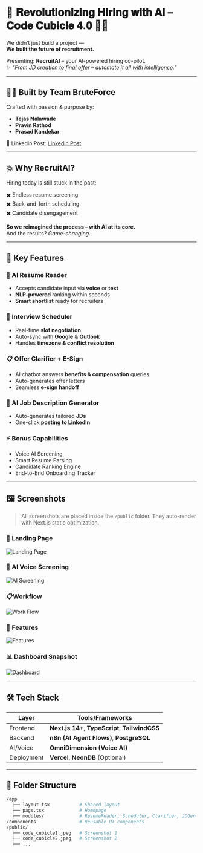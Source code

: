 # 🚀 𝐑𝐞𝐯𝐨𝐥𝐮𝐭𝐢𝐨𝐧𝐢𝐳𝐢𝐧𝐠 𝐇𝐢𝐫𝐢𝐧𝐠 𝐰𝐢𝐭𝐡 𝐀𝐈 – 𝐂𝐨𝐝𝐞 𝐂𝐮𝐛𝐢𝐜𝐥𝐞 𝟒.𝟎 💼🤖

We didn’t just build a project —  
**We built the future of recruitment.**

Presenting: **RecruitAI** – your AI-powered hiring co-pilot.  
✨ _“From JD creation to final offer – automate it all with intelligence.”_

---

## 👨‍💻 Built by Team BruteForce

Crafted with passion & purpose by:

- **Tejas Nalawade**  
- **Pravin Rathod**  
- **Prasad Kandekar**

🔗 Linkedin Post: [Linkedin Post](https://www.linkedin.com/posts/tejas-nalawade_ai-recruitai-codecubicle4-activity-7345486839568338944-wAh_?utm_source=share&utm_medium=member_desktop&rcm=ACoAAEQ2XtgBOaJPeJahy_7WdqhuDpzTJVu8zq0)

---

## 💥 Why RecruitAI?

Hiring today is still stuck in the past:

✖️ Endless resume screening  
✖️ Back-and-forth scheduling  
✖️ Candidate disengagement  

**So we reimagined the process – with AI at its core.**  
And the results? _Game-changing._

---

## 🎯 Key Features

### 🧠 AI Resume Reader
- Accepts candidate input via **voice** or **text**
- **NLP-powered** ranking within seconds
- **Smart shortlist** ready for recruiters

### 📆 Interview Scheduler
- Real-time **slot negotiation**
- Auto-sync with **Google** & **Outlook**
- Handles **timezone & conflict resolution**

### 📋 Offer Clarifier + E-Sign
- AI chatbot answers **benefits & compensation** queries
- Auto-generates offer letters
- Seamless **e-sign handoff**

### 📄 AI Job Description Generator
- Auto-generates tailored **JDs**
- One-click **posting to LinkedIn**

### ⚡ Bonus Capabilities
- Voice AI Screening  
- Smart Resume Parsing  
- Candidate Ranking Engine  
- End-to-End Onboarding Tracker  

---

## 🖼️ Screenshots

> All screenshots are placed inside the `/public` folder. They auto-render with Next.js static optimization.

### 🧠 Landing Page
![Landing Page](./code_cubicle1.jpeg)

### 📆 AI Voice Screening
![AI Screening](./code_cubicle2.jpeg)

### 📋Workflow
![Work Flow](./code_cubicle3.jpeg)

### 📄 Features
![Features](./code_cubicle4.jpeg)

### 📊 Dashboard Snapshot
![Dashboard](./code_cubicle5.jpeg)

---

## 🛠️ Tech Stack

| Layer          | Tools/Frameworks                          |
|----------------|--------------------------------------------|
| Frontend       | **Next.js 14+**, **TypeScript**, **TailwindCSS** |
| Backend        | **n8n (AI Agent Flows)**, **PostgreSQL** |
| AI/Voice       | **OmniDimension (Voice AI)**              |
| Deployment     | **Vercel**, **NeonDB** (Optional)         |

---

## 📁 Folder Structure

```bash
/app
  ├── layout.tsx           # Shared layout
  ├── page.tsx             # Homepage
  ├── modules/             # ResumeReader, Scheduler, Clarifier, JDGen
/components                # Reusable UI components
/public/
  ├── code_cubicle1.jpeg   # Screenshot 1
  ├── code_cubicle2.jpeg   # Screenshot 2
  ├── ...
